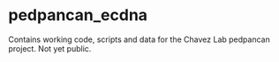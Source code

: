 # pedpancan_ecdna

Contains working code, scripts and data for the Chavez Lab pedpancan project. Not yet public.
